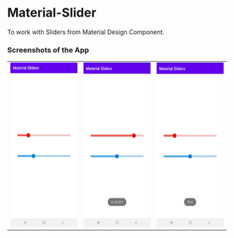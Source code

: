 # Material-Slider
To work with Sliders from Material Design Component.

### Screenshots of the App
<table>
  <tr>
    <td> <img src="screenshots/slider_1.jpg" height="380" width="210"> </td>
    <td> <img src="screenshots/slider_2.jpg" height="380" width="210"> </td>
    <td> <img src="screenshots/slider_3.jpg" height="380" width="210"> </td>
  </tr>
</table>
